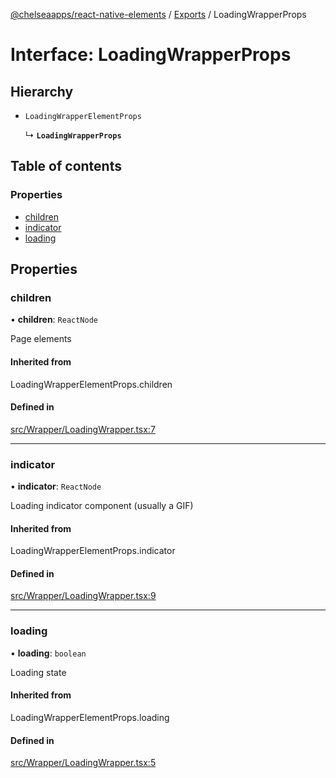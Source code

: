 [@chelseaapps/react-native-elements](../README.md) / [Exports](../modules.md) / LoadingWrapperProps

# Interface: LoadingWrapperProps

## Hierarchy

- `LoadingWrapperElementProps`

  ↳ **`LoadingWrapperProps`**

## Table of contents

### Properties

- [children](LoadingWrapperProps.md#children)
- [indicator](LoadingWrapperProps.md#indicator)
- [loading](LoadingWrapperProps.md#loading)

## Properties

### children

• **children**: `ReactNode`

Page elements

#### Inherited from

LoadingWrapperElementProps.children

#### Defined in

[src/Wrapper/LoadingWrapper.tsx:7](https://github.com/chelsea-apps/react-native-elements/blob/dad3daa/src/Wrapper/LoadingWrapper.tsx#L7)

___

### indicator

• **indicator**: `ReactNode`

Loading indicator component (usually a GIF)

#### Inherited from

LoadingWrapperElementProps.indicator

#### Defined in

[src/Wrapper/LoadingWrapper.tsx:9](https://github.com/chelsea-apps/react-native-elements/blob/dad3daa/src/Wrapper/LoadingWrapper.tsx#L9)

___

### loading

• **loading**: `boolean`

Loading state

#### Inherited from

LoadingWrapperElementProps.loading

#### Defined in

[src/Wrapper/LoadingWrapper.tsx:5](https://github.com/chelsea-apps/react-native-elements/blob/dad3daa/src/Wrapper/LoadingWrapper.tsx#L5)
